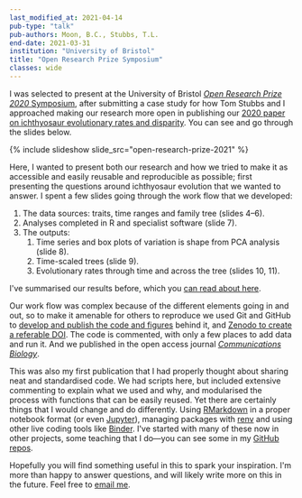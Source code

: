 ```yaml
---
last_modified_at: 2021-04-14
pub-type: "talk"
pub-authors: Moon, B.C., Stubbs, T.L.
end-date: 2021-03-31
institution: "University of Bristol"
title: "Open Research Prize Symposium"
classes: wide
---
```


I was selected to present at the University of Bristol [*Open Research Prize 2020* Symposium](http://bristol.ac.uk/staff/researchers/open-research/), after submitting a case study for how Tom Stubbs and I approached making our research more open in publishing our [2020 paper on ichthyosaur evolutionary rates and disparity](/cv/2020-02-13-pub-ichthyosaur-macroevo/). You can see and go through the slides below.

{% include slideshow slide_src="open-research-prize-2021" %}

Here, I wanted to present both our research and how we tried to make it as accessible and easily reusable and reproducible as possible; first presenting the questions around ichthyosaur evolution that we wanted to answer. I spent a few slides going through the work flow that we developed:

1. The data sources: traits, time ranges and family tree (slides 4–6).
2. Analyses completed in R and specialist software (slide 7).
3. The outputs:
    1. Time series and box plots of variation is shape from PCA analysis (slide 8).
    2. Time-scaled trees (slide 9).
    3. Evolutionary rates through time and across the tree (slides 10, 11).

I've summarised our results before, which you [can read about here](/cv/2020-02-13-pub-ichthyosaur-macroevo/).

Our work flow was complex because of the different elements going in and out, so to make it amenable for others to reproduce we used Git and GitHub to [develop and publish the code and figures](https://github.com/benjaminmoon/ichthyosaur-macroevolution) behind it, and [Zenodo to create a referable DOI](https://zenodo.org/badge/latestdoi/211271780). The code is commented, with only a few places to add data and run it. And we published in the open access journal [*Communications Biology*](https://doi.org/10.1038/s42003-020-0779-6).

This was also my first publication that I had properly thought about sharing neat and standardised code. We had scripts here, but included extensive commenting to explain what we used and why, and modularised the process with functions that can be easily reused. Yet there are certainly things that I would change and do differently. Using [RMarkdown](https://rmarkdown.rstudio.com) in a proper notebook format (or even [Jupyter](https://jupyter.org)), managing packages with [renv](https://rstudio.github.io/renv/) and using other live coding tools like [Binder](https://mybinder.org). I've started with many of these now in other projects, some teaching that I do—you can see some in my [GitHub repos](https://github.com/benjaminmoon).

Hopefully you will find something useful in this to spark your inspiration. I'm more than happy to answer questions, and will likely write more on this in the future. Feel free to <i class="far fa-fw fa-envelope" aria-hidden="true"></i> [email me](mailto:ben@bcmoon.uk).
